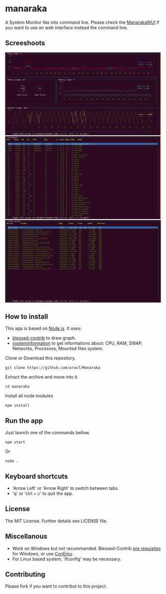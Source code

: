 manaraka
=========

A System Monitor like into command line.
Please check the [ManarakaWUI](https://github.com/arasT/ManarakaWUI) if you want to use an web interface instead the command line.

Screeshoots
---
<img src="./screenshoots/manaraka_graphs.png" alt="Ressources graph" width="800">
<img src="./screenshoots/manaraka_processes.png" alt="Processes" width="800">
<img src="./screenshoots/Manaraka_filesSystem.png" alt="Files System" width="800">

How to install
---

This app is based on [Node.js](http://nodejs.org/).
It uses:
* [blessed-contrib](https://github.com/yaronn/blessed-contrib) to draw graph.
* [systeminformation](https://github.com/sebhildebrandt/systeminformation) to get informations about: CPU, RAM, SWAP, Networks, Processes, Mounted files system.

Clone or Download this repository.
```
git clone https://github.com/arasT/Manaraka
```
Extract the archive and move into it.
```
cd manaraka
```
Install all node modules
```
npm install
```

Run the app
---

Just launch one of the commands bellow.

```
npm start
```
Or
```
node .
```

Keyboard shortcuts
---

* 'Arrow Left' or 'Arrow Right' to switch between tabs.
* 'q' or 'ctrl + c' to quit the app.

License
----

The MIT License.
Further details see LICENSE file.

Miscellanous
----
* Work on Windows but not recommanded. Blessed-Contrib [pre requisites](http://webservices20.blogspot.com/2015/04/running-terminal-dashboards-on-windows.html) for Windows, or use [ConEmu](https://conemu.github.io/).
* For Linux based system, 'ifconfig' may be necessary.

Contributing
----

Please fork if you want to contribut to this project.
